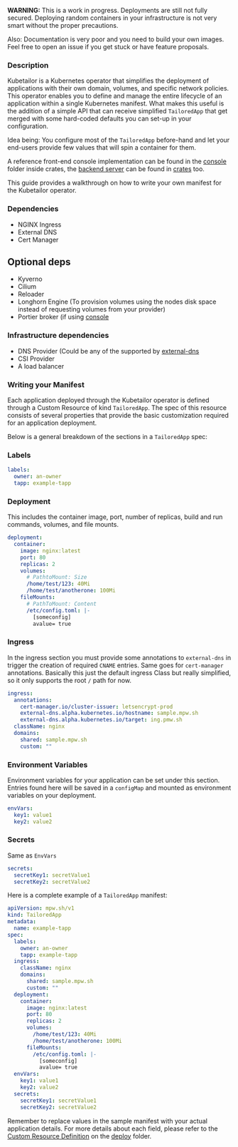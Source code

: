 **WARNING:** This is a work in progress.
Deployments are still not fully secured. Deploying random containers in your infrastructure is not very smart without the proper precautions.

Also:
Documentation is very poor and you need to build your own images.
Feel free to open an issue if you get stuck or have feature proposals.

### Description

Kubetailor is a Kubernetes operator that simplifies the deployment of applications with their own domain, volumes, and specific network policies. This operator enables you to define and manage the entire lifecycle of an application within a single Kubernetes manifest.
What makes this useful is the addition of a simple API that can receive simplified `TailoredApp` that get merged with some hard-coded defaults you can set-up in your configuration.

Idea being: You configure most of the `TailoredApp` before-hand and let your end-users provide few values that will spin a container for them.

A reference front-end console implementation can be found in the [console](./crates/console) folder inside crates, the [backend server](./crates/server) can be found in [crates](./crates) too.

This guide provides a walkthrough on how to write your own manifest for the Kubetailor operator.

### Dependencies

- NGINX Ingress
- External DNS
- Cert Manager

## Optional deps

- Kyverno
- Cilium
- Reloader
- Longhorn Engine (To provision volumes using the nodes disk space instead of requesting volumes from your provider)
- Portier broker (if using [console](./console)

### Infrastructure dependencies

- DNS Provider (Could be any of the supported by [external-dns](https://github.com/kubernetes-sigs/external-dns/)
- CSI Provider
- A load balancer

### Writing your Manifest

Each application deployed through the Kubetailor operator is defined through a Custom Resource of kind `TailoredApp`.
The spec of this resource consists of several properties that provide the basic customization required for an application deployment.

Below is a general breakdown of the sections in a `TailoredApp` spec:

### Labels

```yaml
labels:
  owner: an-owner
  tapp: example-tapp
```

### Deployment

This includes the container image, port, number of replicas, build and run commands, volumes, and file mounts.

```yaml
deployment:
  container:
    image: nginx:latest
    port: 80
    replicas: 2
    volumes:
      # PathtoMount: Size
      /home/test/123: 40Mi
      /home/test/anotherone: 100Mi
    fileMounts:
      # PathToMount: Content
      /etc/config.toml: |-
        [someconfig]
        avalue= true
```

### Ingress

In the ingress section you must provide some annotations to `external-dns` in trigger the creation of required `CNAME` entries. Same goes for `cert-manager` annotations.
Basically this just the default ingress Class but really simplified, so it only supports the root `/` path for now.

```yaml
ingress:
  annotations:
    cert-manager.io/cluster-issuer: letsencrypt-prod
    external-dns.alpha.kubernetes.io/hostname: sample.mpw.sh
    external-dns.alpha.kubernetes.io/target: ing.pmw.sh
  className: nginx
  domains:
    shared: sample.mpw.sh
    custom: ""
```

### Environment Variables

Environment variables for your application can be set under this section.
Entries found here will be saved in a `configMap` and mounted as environment variables on your deployment.

```yaml
envVars:
  key1: value1
  key2: value2
```

### Secrets

Same as `EnvVars`

```yaml
secrets:
  secretKey1: secretValue1
  secretKey2: secretValue2
```

Here is a complete example of a `TailoredApp` manifest:

```yaml
apiVersion: mpw.sh/v1
kind: TailoredApp
metadata:
  name: example-tapp
spec:
  labels:
    owner: an-owner
    tapp: example-tapp
  ingress:
    className: nginx
    domains:
      shared: sample.mpw.sh
      custom: ""
  deployment:
    container:
      image: nginx:latest
      port: 80
      replicas: 2
      volumes:
        /home/test/123: 40Mi
        /home/test/anotherone: 100Mi
      fileMounts:
        /etc/config.toml: |-
          [someconfig]
          avalue= true
  envVars:
    key1: value1
    key2: value2
  secrets:
    secretKey1: secretValue1
    secretKey2: secretValue2
```

Remember to replace values in the sample manifest with your actual application details.
For more details about each field, please refer to the [Custom Resource Definition](./deploy/crd.yaml) on the [deploy](./deploy) folder.
